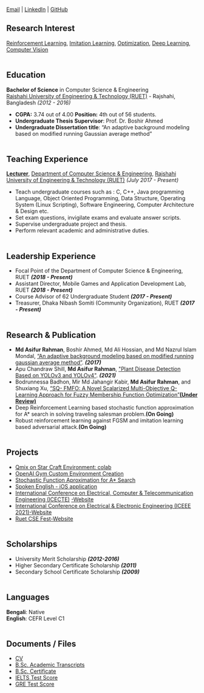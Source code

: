 <!-- # Md Asifur Rahman
Department of Computer Science & Engineering, <br>
Rajshahi University of Engineering & Technology (RUET), <br>
Bangladesh, <br> -->

[Email](mailto:asifurrahman1@gmail.com) | [LinkedIn](https://www.linkedin.com/in/asifur-rahman-33121892/) | [GitHub](https://github.com/asifurrahman1/) 



## Research Interest
[Reinforcement Learning](), [Imitation Learning](), [Optimization](), [Deep Learning](), [Computer Vision]()
<br><br>


## Education
**Bachelor of Science** in Computer Science & Engineering<br>
[Rajshahi University of Engineering & Technology (RUET)](https://www.cse.ruet.ac.bd) - Rajshahi, Bangladesh _(2012 - 2016)_
- **CGPA:** 3.74 out of 4.00 **Position:** 4th out of 56 students.
- **Undergraduate Thesis Supervisor**: Prof. Dr. Boshir Ahmed
- **Undergraduate Dissertation title**: “An adaptive background modeling based on modified running Gaussian average method”
<br><br>


## Teaching Experience
[**Lecturer**](https://www.cse.ruet.ac.bd/asifurrahman), [Department of Computer Science & Engineering](https://www.cse.ruet.ac.bd/), [Rajshahi University of Engineering & Technology (RUET)](https://www.cse.ruet.ac.bd)  _(July 2017 - Present)_ <br>
  - Teach undergraduate courses such as : C, C++, Java programming Language, Object Oriented
Programming, Data Structure, Operating System (Linux Scripting), Software Engineering, Computer
Architecture & Design etc.
  - Set exam questions, invigilate exams and evaluate answer scripts.
  - Supervise undergraduate project and thesis.
  - Perform relevant academic and administrative duties.
<br><br>
    
## Leadership Experience
 - Focal Point of the Department of Computer Science & Engineering, RUET  _**(2018 - Present)**_ 
 - Assistant Director, Mobile Games and Application Development Lab, RUET _**(2018 - Present)**_
 - Course Advisor of 62 Undergraduate Student _**(2017 - Present)**_
 - Treasurer, Dhaka Nibash Somiti (Community Organization), RUET  _**(2017 - Present)**_
<br><br>
 
## Research & Publication
-  **Md Asifur Rahman**, Boshir Ahmed, Md Ali Hossian, and Md Nazrul Islam Mondal, [“An adaptive background modeling based on modified running gaussian average method”](https://ieeexplore.ieee.org/abstract/document/7912961). _**(2017)**_
- Apu Chandraw Shill, **Md Asifur Rahman**, ["Plant Disease Detection Based on YOLOv3 and YOLOv4"](https://conferences.ieee.org/conferences_events/conferences/conferencedetails/53878). _**(2021)**_
- Bodrunnessa Badhon, Mir Md Jahangir Kabir, **Md Asifur Rahman**, and Shuxiang Xu, [“SQ- FMFO: A Novel Scalarized Multi-Objective Q-Learning Approach for Fuzzy Membership Function Optimization”**(Under Review)**](https://www.springer.com/journal/521)
- Deep Reinforcement Learning based stochastic function approximation for A* search in solving traveling salesman problem.**(On Going)**
- Robust reinforcement learning against FGSM and imitation learning based adversarial attack.**(On Going)**
<br><br>

## Projects
- [Qmix on Star Craft Environment: colab](https://github.com/asifurrahman1/qmix_google_colab)
- [OpenAI Gym Custom Environment Creation](https://github.com/asifurrahman1/Custom_GYM_grid_environment)
- [Stochastic Function Aproximation for A* Search](https://github.com/asifurrahman1/A_star_Search_FN_Approximation/)
- [Spoken English - iOS application](https://github.com/asifurrahman1/SpokenEnglishIOSv2)
- [International Conference on Electrical, Computer & Telecommunication Engineering (ICECTE)](https://ieeexplore.ieee.org/xpl/conhome/9303508/proceeding) [-Website](https://github.com/asifurrahman1/ICECTE)
- [International Conference on Electrical & Electronic Engineering (ICEEE 2021)-Website](http://iceee-ruet.org/)
- [Ruet CSE Fest-Website](https://github.com/asifurrahman1/ruetcsefest)
<br><br>

## Scholarships
- University Merit Scholarship _**(2012-2016)**_
- Higher Secondary Certificate Scholarship _**(2011)**_
- Secondary School Certificate Scholarship _**(2009)**_
<br><br>

## Languages
**Bengali**: Native <br>
**English**: CEFR Level C1
<br><br>

## Documents / Files
- [CV](https://drive.google.com/file/d/1-UMSSEUGOZTUazDoIutCAGogpitLyIDX/view?usp=sharing)
- [B.Sc. Academic Transcripts](https://drive.google.com/file/d/1XLoaVDB2zjVn1wbMTU-rGLtSm10xU4M0/view?usp=sharing)
- [B.Sc. Certificate](https://drive.google.com/file/d/1DrjmKGSdh-DwuSyPyIgthqdVq_uteV7V/view?usp=sharing)
- [IELTS Test Score](https://drive.google.com/file/d/1RV2Hcq5gGnaZBorqjUyyDcAkRTm-WPIq/view?usp=sharing)
- [GRE Test Score](https://drive.google.com/file/d/1_y0rL_a0rHwkbsLRAbG1_75G5TwPzBVk/view?usp=sharing)
